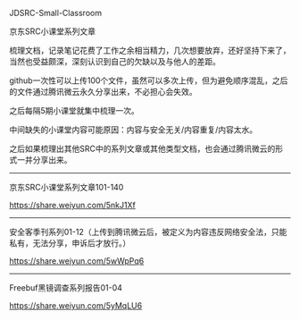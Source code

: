 JDSRC-Small-Classroom

京东SRC小课堂系列文章

梳理文档，记录笔记花费了工作之余相当精力，几次想要放弃，还好坚持下来了，当然也受益颇深，深刻认识到自己的欠缺以及与他人的差距。

github一次性可以上传100个文件，虽然可以多次上传，但为避免顺序混乱，之后的文件通过腾讯微云永久分享出来，不必担心会失效。

之后每隔5期小课堂就集中梳理一次。

中间缺失的小课堂内容可能原因：内容与安全无关/内容重复/内容太水。

之后如果梳理出其他SRC中的系列文章或其他类型文档，也会通过腾讯微云的形式一并分享出来。

------------------------------------------------------------------------------------------------------------------------------------------

京东SRC小课堂系列文章101-140

https://share.weiyun.com/5nkJ1Xf

------------------------------------------------------------------------------------------------------------------------------------------

安全客季刊系列01-12（上传到腾讯微云后，被定义为内容违反网络安全法，只能私有，无法分享，申诉后才放行。）

https://share.weiyun.com/5wWpPq6

-----------------------------------------------------------------------------------------------------------------------------------------

Freebuf黑镜调查系列报告01-04

https://share.weiyun.com/5yMqLU6
